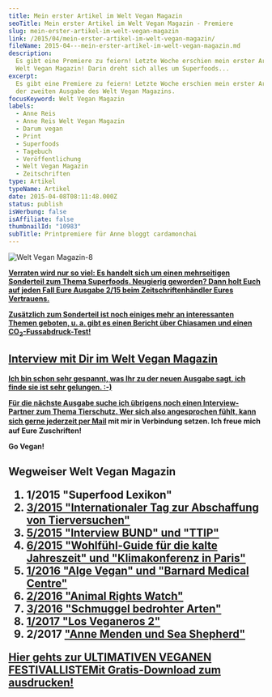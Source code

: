 ```yaml
---
title: Mein erster Artikel im Welt Vegan Magazin
seoTitle: Mein erster Artikel im Welt Vegan Magazin - Premiere
slug: mein-erster-artikel-im-welt-vegan-magazin
link: /2015/04/mein-erster-artikel-im-welt-vegan-magazin/
fileName: 2015-04---mein-erster-artikel-im-welt-vegan-magazin.md
description:
  Es gibt eine Premiere zu feiern! Letzte Woche erschien mein erster Artikel im
  Welt Vegan Magazin! Darin dreht sich alles um Superfoods...
excerpt:
  Es gibt eine Premiere zu feiern! Letzte Woche erschien mein erster Artikel in
  der zweiten Ausgabe des Welt Vegan Magazins.
focusKeyword: Welt Vegan Magazin
labels:
  - Anne Reis
  - Anne Reis Welt Vegan Magazin
  - Darum vegan
  - Print
  - Superfoods
  - Tagebuch
  - Veröffentlichung
  - Welt Vegan Magazin
  - Zeitschriften
type: Artikel
typeName: Artikel
date: 2015-04-08T08:11:48.000Z
status: publish
isWerbung: false
isAffiliate: false
thumbnailId: "10983"
subTitle: Printpremiere für Anne bloggt cardamonchai
---
```


![Welt Vegan Magazin-8](http://cardamonchai.com/wp-content/uploads/2015/04/Welt-Vegan-Magazin-8-640x427.jpg)

<strong><a href="http://cardamonchai.com/wp-content/uploads/2015/04/Welt-Vegan-Magazin-8.jpg">

Verraten wird nur so viel: Es handelt sich um einen mehrseitigen Sonderteil zum
Thema <strong>Superfoods</strong>. Neugierig geworden? Dann holt Euch auf jeden
Fall Eure Ausgabe 2/15 beim Zeitschriftenhändler Eures Vertrauens.

Zusätzlich zum Sonderteil ist noch einiges mehr an interessanten Themen geboten,
u. a. gibt es einen Bericht über Chiasamen und einen
CO<sub>2</sub>-Fussabdruck-Test!

## Interview mit Dir im Welt Vegan Magazin

Ich bin schon sehr gespannt, was Ihr zu der neuen Ausgabe sagt, ich finde sie
ist sehr gelungen. :-)

Für die nächste Ausgabe suche ich übrigens noch einen Interview-Partner zum
Thema Tierschutz. Wer sich also angesprochen fühlt, kann sich gerne jederzeit
<a style="line-height: 1.5;" href="mailto:info@cardamonchai.com">per Mail</a>
mit mir in Verbindung setzen. Ich freue mich auf Eure Zuschriften!

Go Vegan!

## Wegweiser Welt Vegan Magazin<ol><li>1/2015 "Superfood Lexikon"</li><li><a href="/2015/05/das-neue-welt-vegan-magazin-ist-da/">3/2015 "Internationaler Tag zur Abschaffung von Tierversuchen"</a></li><li><a href="/2015/10/die-fuenfte-ausgabe-vom-welt-vegan-magazin-ist-da/">5/2015 "Interview BUND" und "TTIP"</a></li><li><a href="/2015/12/die-sechste-ausgabe-vom-welt-vegan-magazin-ist-da/">6/2015 "Wohlfühl-Guide für die kalte Jahreszeit" und "Klimakonferenz in Paris"</a></li><li><a href="http://cardamonchai.com/2016/03/welt-vegan-magazin-die-ausgabe-12016-ist-da/">1/2016 "Alge Vegan" und "Barnard Medical Centre"</a></li><li><a href="http://welt-vegan-magazin-22016">2/2016 "Animal Rights Watch"</a></li><li><a href="http://cardamonchai.com/2016/09/thomas-d-im-welt-vegan-magazin/">3/2016 "Schmuggel bedrohter Arten"</a></li><li><a href="http://cardamonchai.com/2017/03/los-veganeros-welt-vegan-magazin-1-2017/">1/2017 "Los Veganeros 2"</a></li><li>2/2017 <a href="http://cardamonchai.com/2017/06/welt-vegan-magazin-2-2017-anne-menden/">"Anne Menden und Sea Shepherd"</a></li></ol><a class="banner banner-green" href="/2015/03/die-ultimative-vegane-festivalliste"><span class="head">Hier gehts zur ULTIMATIVEN VEGANEN FESTIVALLISTE</span><span class="text">Mit Gratis-Download zum ausdrucken!</span></a><span style="border-radius: 2px; text-indent: 20px; width: auto; padding: 0px 4px 0px 0px; text-align: center; font: bold 11px/20px 'Helvetica Neue',Helvetica,sans-serif; color: #ffffff; background: #bd081c no-repeat scroll 3px 50% / 14px 14px; position: absolute; opacity: 1; z-index: 8675309; display: none; cursor: pointer;">Merken</span>
